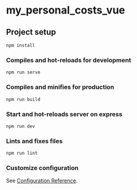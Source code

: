 # my_personal_costs_vue

## Project setup
```
npm install
```

### Compiles and hot-reloads for development
```
npm run serve
```

### Compiles and minifies for production
```
npm run build
```

### Start and hot-reloads server on express
```
npm run dev
```

### Lints and fixes files
```
npm run lint
```

### Customize configuration
See [Configuration Reference](https://cli.vuejs.org/config/).